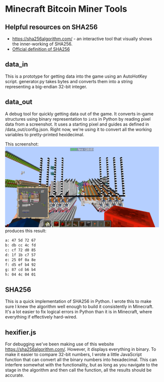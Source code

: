 # Minecraft Bitcoin Miner Tools

## Helpful resources on SHA256

- <https://sha256algorithm.com/> - an interactive tool that visually shows the inner-working of SHA256.
- [Official definition of SHA256](https://csrc.nist.gov/files/pubs/fips/180-2/upd1/final/docs/fips180-2withchangenotice.pdf)

## data_in

This is a prototype for getting data into the game using an AutoHotKey script. generator.py takes bytes and converts them into a string representing a big-endian 32-bit integer.

## data_out

A debug tool for quickly getting data out of the game. It converts in-game structures using binary representation to `int`s in Python by reading pixel data from a screenshot. It uses a starting pixel and guides as defined in /data_out/config.json. Right now, we're using it to convert all the working variables to pretty-printed hexidecimal.

This screenshot: ![Example Screenshot](screenshot.png) produces this result:

```text
a: 47 5d 72 67
b: db cc 4c fd 
c: cf 72 d0 85 
d: 1f 1b c7 57 
e: 25 0f 0a 8e 
f: d5 ef b4 92 
g: 87 cd b6 b4 
h: 04 4c 04 01
```

## SHA256

This is a quick implementation of SHA256 in Python. I wrote this to make sure I knew the algorithm well enough to build it consistently in Minecraft. It's a lot easier to fix logical errors in Python than it is in Minecraft, where everything if effectively hard-wired.

## hexifier.js

For debugging we've been making use of this website <https://sha256algorithm.com/>. However, it displays everything in binary. To make it easier to compare 32-bit numbers, I wrote a little JavaScript function that can convert all the binary numbers into hexadecimal. This can interfere somewhat with the functionality, but as long as you navigate to the stage in the algorithm and then call the function, all the results should be accurate.
